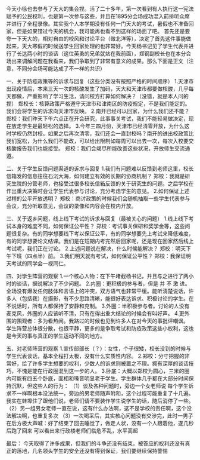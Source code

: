 今天小徐也去参与了天大的集会捏。活了二十多年，第一次看到有人执行这一宪法赋予的公民权利，也是第一次参与这些，并且在1895分会场成功混入前排听众席并进行了全程录像。其实我个人本学期没有任何一门天大的考试，暑假也不准备回家，但是如果错过今天的机会，我可能再也看不到这样的场面了吧。
首先还是要夸一下天大的，相对自由的校风和讨论平台（微北洋等），决定了首先这件事能做起来，天大寒假的时候送学生回家处理的也非常好。今天杨书记见了学生代表并进行了长达两小时的谈话（这位英勇的兄弟就站在我前面），郑钢副校长也在本分会场出来调解问题在我看来，我们争取到了非常有意义的成果。那么下面是正文（注意，不同分会场可能达成了不一样的共识）

一、关于防疫政策等的诉求与回复（这些分类没有按照严格的时间顺序）
1.天津市出现疫情后，本来三天一次的核酸发生了加码，天大和天津市都要做核酸，几乎每天都做，严重影响了学习生活，请问校方打算如何解决？（没错，就是本人问的捏）
郑校长：核算政策严格遵守天津市和津南区的防疫规定，不是我们能定的。我们会将学生的诉求向天津市反映。
2.南开已经可以回家，为什么我们还不能？
郑校：我们昨天下午六点正在开会研究，此事事关考试，我们不能轻易做决定，现在放走学生是最轻松的选择。
3.今年三四月份，天津市已经清零开放，为什么这时学校仍然封校。如果之后再次清零，我们还会一直封校吗？南开的进出校政策比我们宽松，为什么我们不能改，可以给出限制如每周可以出去一次，每次入校要交核酸报告我们也能接受。
郑校：我们会竭尽所能改善这些状况，开放师生交流通道。

二、关于学生反馈问题渠道的诉求与回复
1.我们有问题难以反馈到老师这里，校长信箱发的信息往往石沉大海，如何建立有效的长期的协商机制？
郑校：我就是研究生院的分管老师，也接受过很多校长信箱反馈的关于研究生的问题。之后学校在作出重大决策时会让学生代表参与讨论，充分考虑学生的意见。
2.如何保证上述过程的公平开放透明？
郑校：商讨政策的时候我们会随机抽取一些学生代表参与会议，充分听取意见，会议的录像和内容会在校内开放。

三、关于返乡问题，线上线下考试的诉求与回复（最被关心的问题）
1.线上线下考试本身的难度不同，如何保证公平性？
郑校：考试事关保研和奖学金等，这些问题很复杂。有的同学想要线下考以保证公平，有的同学想要先上考试来降低难度，有的同学想要论文结课。我们是在短期内考完然后回家呢，还是现在回家然后线上考试呢，我们正在讨论。
2.上述问题说在解决，什么时候能解决？
郑校：明天下午下班（四点半）前。
3.我们明天就有考试，如何保证公平性？
郑校：我保证明天考试的同学会一视同仁。

四、对学生阵营的观察
1.一个核心人物：在下午堵截杨书记，并且与之进行了两小时的谈话，据说解决了不少问题。
2.内圈：更积极的参与者，但是 并 不 激 进。全场没有爆发任何肢体和言语上的冲突，双方语气也非常平缓。能听清楚说话，许多人（包括我）在摄影，有不少思路清晰，能很好表达诉求、积极讨论的学生。在不说话时，所有人都保持了安静和克制。
3.外圈：半积极参与者。讨论的人没有麦克风，外圈的人应该听不清，只有在得出重大结论的时候会有叫好声。
4.更外围的围观者：多为看热闹。我路过的时候也见到许多人在对今天的事批评嘲讽。
学生阵营总体很分散，也很平静，更多的是争取考试和防疫政策这些小权利，这也是今天的事与真正的学生运动不同的地方。

五、对老师阵营的观察
1.宣传部部长（？）：女性，个子很矮，校长没到的时候与学生代表谈话，基本全程打太极，没有什么实质性内容。
2.郑校：分寸把握的非常好，给了许多学生想要的权利，少数人的诉求则被置之不理。拥有深厚的谈话技巧，不愧是能在行政圈混到这一步的人。
3.卧底：大概以郑校为圆心，三米的圈内可能有四五个卧底，面相和嗓音明显老于学生。学生群体几乎都在大部分时间保持沉默，但这些人的行为：
（1）谈及各种问题时，旁边一个女老师说 每个学生诉求不一样啊根本没法统一，旁边的男老师随声附和，这个过程可能重复了十几遍。我实在蚌埠住了跟他们说，老师们请不要装作学生说学生的话，随后消停了一些。
（2）另一组男女老师一直在说，这有什么办法啊，这不是学校的责任啊，这个没法解决啊，也重复多次
（3）一次喝采后，其实核心问题没有交涉完，此时一男子在后方极大声喊：好了结束了回去睡觉了，做走人状，没有一个人跟着他，遂几秒后跑了回来
可以看出来行政楼老师们临危不乱，水平高超

最后：
今天取得了许多成果，但我们的斗争还没有结束。被答应的权利还没有真正的落地，几名领头学生的安全还没有得到保证，我们要继续保持警惕
